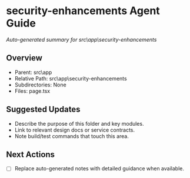 ﻿# security-enhancements Agent Guide
*Auto-generated summary for src\app\security-enhancements*

## Overview
- Parent: src\app
- Relative Path: src\app\security-enhancements
- Subdirectories: None
- Files: page.tsx

## Suggested Updates
- Describe the purpose of this folder and key modules.
- Link to relevant design docs or service contracts.
- Note build/test commands that touch this area.

## Next Actions
- [ ] Replace auto-generated notes with detailed guidance when available.
